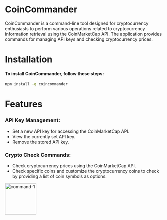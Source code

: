 # CoinCommander

CoinCommander is a command-line tool designed for cryptocurrency enthusiasts to perform various operations related to cryptocurrency information retrieval using the CoinMarketCap API. The application provides commands for managing API keys and checking cryptocurrency prices.

# Installation

<h4>To install CoinCommander, follow these steps:</h4>

```bash
npm install -g coincommander
```

# Features
 <h3>API Key Management:</h3> 
 <ul>
   <li>Set a new API key for accessing the CoinMarketCap API.</li>
   <li>View the currently set API key.</li>
   <li>Remove the stored API key.</li>
 </ul>
 <h3>Crypto Check Commands:</h3>
<ul>
   <li>Check cryptocurrency prices using the CoinMarketCap API.</li>
   <li>Check specific coins and customize the cryptocurrency coins to check by providing a list of coin symbols as options.</li>
 </ul>

<img alt="command-1" src="https://github.com/rishiiiidha/rishiiiidha/blob/main/help/command-1.svg" width="100">









